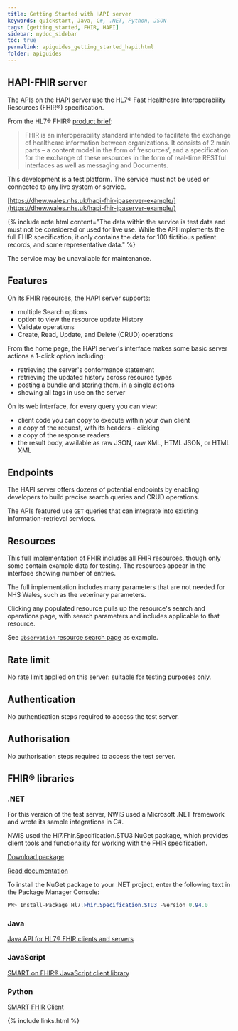 ```yaml
---
title: Getting Started with HAPI server
keywords: quickstart, Java, C#, .NET, Python, JSON
tags: [getting_started, FHIR, HAPI]
sidebar: mydoc_sidebar
toc: true
permalink: apiguides_getting_started_hapi.html
folder: apiguides
---
```

## HAPI-FHIR server

The APIs on the HAPI server use the HL7® Fast Healthcare Interoperability Resources (FHIR®) specification. 

From the HL7® FHIR® [product brief](https://www.hl7.org/implement/standards/product_brief.cfm?product_id=491):

> FHIR is an interoperability standard intended to facilitate the exchange of healthcare information between organizations. It consists of 2 main parts – a content model in the form of ‘resources’, and a specification for the exchange of these resources in the form of real-time RESTful interfaces as well as messaging and Documents.

This development is a test platform. The service must not be used or connected to any live system or service. 

[https://dhew.wales.nhs.uk/hapi-fhir-jpaserver-example/](https://dhew.wales.nhs.uk/hapi-fhir-jpaserver-example/)
 

{% include note.html content="The data within the service is test data and must not be considered or used for live use. While the API implements the full FHIR specification, it only contains the data for 100 fictitious patient records, and some representative data." %}

The service may be unavailable for maintenance.

## Features

On its FHIR resources, the HAPI server supports:

* multiple Search options
* option to view the resource update History 
* Validate operations
* Create, Read, Update, and Delete (CRUD) operations

From the home page, the HAPI server's interface makes some basic server actions a 1-click option including:

* retrieving the server's conformance statement
* retrieving the updated history across resource types
* posting a bundle and storing them, in a single actions
* showing all tags in use on the server

On its web interface, for every query you can view:

* client code you can copy to execute within your own client
* a copy of the request, with its headers - clicking 
* a copy of the response readers
* the result body, available as raw JSON, raw XML, HTML JSON, or HTML XML

## Endpoints

The HAPI server offers dozens of potential endpoints by enabling developers to build precise search queries and CRUD operations. 

The APIs featured use `GET` queries that can integrate into existing information-retrieval services. 

## Resources

This full implementation of FHIR includes all FHIR resources, though only some contain example data for testing. The resources appear in the interface showing number of entries.

The full implementation includes many parameters that are not needed for NHS Wales, such as the veterinary parameters.

Clicking any populated resource pulls up the resource's search and operations page, with search parameters and includes applicable to that resource.

See [`Observation` resource search page](https://dhew.wales.nhs.uk/hapi-fhir-jpaserver-example/resource?serverId=home&pretty=true&resource=Observation) as example. 

## Rate limit

No rate limit applied on this server: suitable for testing purposes only.

## Authentication  

No authentication steps required to access the test server.

## Authorisation

No authorisation steps required to access the test server.

## FHIR® libraries

### .NET
For this version of the test server, NWIS used a Microsoft .NET framework and wrote its sample integrations in C#. 

NWIS used the Hl7.Fhir.Specification.STU3 NuGet package, which provides client tools and functionality for working with the FHIR specification.

[Download package](http://ewoutkramer.github.io/fhir-net-api/)

[Read documentation](http://docs.simplifier.net/fhirnetapi/index.html)

To install the NuGet package to your .NET project, enter the following text in the Package Manager Console: 

````cs
PM> Install-Package Hl7.Fhir.Specification.STU3 -Version 0.94.0
````  

### Java 

[Java API for HL7® FHIR clients and servers](https://github.com/jamesagnew/hapi-fhir) 

### JavaScript

[SMART on FHIR® JavaScript client library](https://github.com/smart-on-fhir/client-js)

### Python

[SMART FHIR Client](https://github.com/smart-on-fhir/client-py)



{% include links.html %}